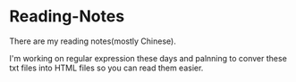 # Reading-Notes
There are my reading notes(mostly Chinese).

I'm working on regular expression these days and palnning to conver these txt files into HTML files so you can read them easier.
